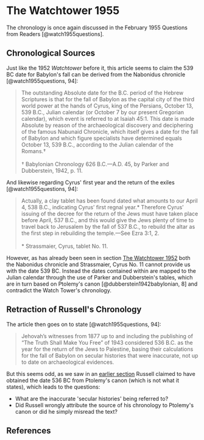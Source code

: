 # The Watchtower 1955

The chronology is once again discussed in the February 1955 Questions from Readers [@watch1955questions].

## Chronological Sources

Just like the 1952 _Watchtower_ before it, this article seems to claim the 539 BC date for Babylon's fall can be derived
from the Nabonidus chronicle [@watch1955questions, 94]:

> The outstanding Absolute date for the B.C. period of the Hebrew Scriptures is that for the fall of Babylon as the
> capital city of the third world power at the hands of Cyrus, king of the Persians, October 13, 539 B.C., Julian
> calendar (or October 7 by our present Gregorian calendar), which event is referred to at Isaiah 45:1. This date is
> made Absolute by reason of the archaeological discovery and deciphering of the famous Nabunaid Chronicle, which itself
> gives a date for the fall of Babylon and which figure specialists have determined equals October 13, 539 B.C.,
> according to the Julian calendar of the Romans.† <br><br> † Babylonian Chronology 626 B.C.—A.D. 45, by Parker and
> Dubberstein, 1942, p. 11.

And likewise regarding Cyrus' first year and the return of the exiles [@watch1955questions, 94]:

> Actually, a clay tablet has been found dated what amounts to our April 4, 538 B.C., indicating Cyrus’ first regnal
> year.\* Therefore Cyrus’ issuing of the decree for the return of the Jews must have taken place before April, 537
> B.C., and this would give the Jews plenty of time to travel back to Jerusalem by the fall of 537 B.C., to rebuild the
> altar as the first step in rebuilding the temple.—See Ezra 3:1, 2. <br><br> \* Strassmaier, Cyrus, tablet No. 11.

However, as has already been seen in section [The Watchtower 1952](./1952.md) both the Nabonidus chronicle and
Strassmaier, Cyrus No. 11 cannot provide us with the date 539 BC. Instead the dates contained within are mapped to the
Julian calendar through the use of Parker and Dubberstein's tables, which are in turn based on Ptolemy's canon
[@dubberstein1942babylonian, 8] and contradict the Watch Tower's chronology.

## Retraction of Russell's Chronology

The article then goes on to state [@watch1955questions, 94]:

> Jehovah’s witnesses from 1877 up to and including the publishing of “The Truth Shall Make You Free” of 1943 considered
> 536 B.C. as the year for the return of the Jews to Palestine, basing their calculations for the fall of Babylon on
> secular histories that were inaccurate, not up to date on archaeological evidences.

But this seems odd, as we saw in an [earlier section](./russell.md) Russell claimed to have obtained the date 536 BC
from Ptolemy's canon (which is not what it states), which leads to the questions:

- What are the inaccurate 'secular histories' being referred to?
- Did Russell wrongly attribute the source of his chronology to Ptolemy's canon or did he simply misread the text?

## References
